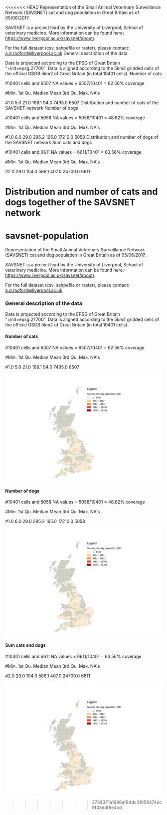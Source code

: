 <<<<<<< HEAD
Representation of the Small Animal Veterinary Surveillance Network (SAVSNET) cat and dog population in Great Britain as of 05/06/2017.

SAVSNET is a project lead by the University of Liverpool, School of veterinary medicine. More information can be found here: https://www.liverpool.ac.uk/savsnet/about/.

For the full dataset (csv, sahpefile or raster), please contact: a.d.radford@liverpool.ac.uk
General description of the data

Data is projected according to the EPSG of Great Britain "+init=epsg:27700". Data is aligned according to the 5km2 gridded cells of the official OSGB 5km2 of Great Britain (in total 10401 cells).
Number of cats

#10401 cells and 6507 NA values = 6507/10401 = 62.56% coverage

#Min. 1st Qu. Median Mean 3rd Qu. Max. NA's

#1.0 5.0 21.0 168.1 94.0 7495.0 6507 Distribution and number of cats of the SAVSNET network
Number of dogs

#10401 cells and 5058 NA values = 5058/10401 = 48.62% coverage

#Min. 1st Qu. Median Mean 3rd Qu. Max. NA's

#1.0 6.0 29.0 295.2 165.0 17210.0 5058 Distribution and number of dogs of the SAVSNET network
Sum cats and dogs

#10401 cells and 6611 NA values = 6611/10401 = 63.56% coverage

#Min. 1st Qu. Median Mean 3rd Qu. Max. NA's

#2.0 29.0 104.0 586.1 407.0 24700.0 6611

Distribution and number of cats and dogs together of the SAVSNET network
=======
# savsnet-population

Representation of the Small Animal Veterinary Surveillance Network (SAVSNET) cat and dog population in Great Britain as of 05/06/2017. 

SAVSNET is a project lead by the University of Liverpool, School of veterinary medicine. More information can be found here: https://www.liverpool.ac.uk/savsnet/about/.

For the full dataset (csv, sahpefile or raster), please contact: a.d.radford@liverpool.ac.uk

### General description of the data
Data is projected according to the EPSG of Great Britain "+init=epsg:27700".
Data is aligned according to the 5km2 gridded cells of the official OSGB 5km2 of Great Britain (in total 10401 cells).

#### Number of cats
#10401 cells and 6507 NA values = 6507/10401 = 62.56% coverage

#Min. 1st Qu.  Median    Mean 3rd Qu.    Max.    NA's 

#1.0     5.0    21.0   168.1    94.0  7495.0    6507 
![Distribution and number of cats of the SAVSNET network](https://github.com/arsevska/savsnet-population/blob/master/cat_dog_2017.png?raw=true)

#### Number of dogs
#10401 cells and 5058 NA values = 5058/10401 = 48.62% coverage

#Min. 1st Qu.  Median    Mean 3rd Qu.    Max.    NA's 

#1.0     6.0    29.0   295.2   165.0 17210.0    5058 
![Distribution and number of dogs of the SAVSNET network](https://github.com/arsevska/savsnet-population/blob/master/cat_dog_2017.png?raw=true)

#### Sum cats and dogs
#10401 cells and 6611 NA values = 6611/10401 = 63.56% coverage

#Min. 1st Qu.  Median    Mean 3rd Qu.    Max.    NA's 

#2.0    29.0   104.0   586.1   407.0 24700.0    6611 

![Distribution and number of cats and dogs together of the SAVSNET network](https://github.com/arsevska/savsnet-population/blob/master/cat_dog_2017.png?raw=true)

>>>>>>> 3734371a1998af84dc31059374dc9f33edf6e4cd
